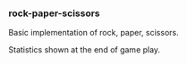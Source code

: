 ### rock-paper-scissors

Basic implementation of rock, paper, scissors.

Statistics shown at the end of game play.
